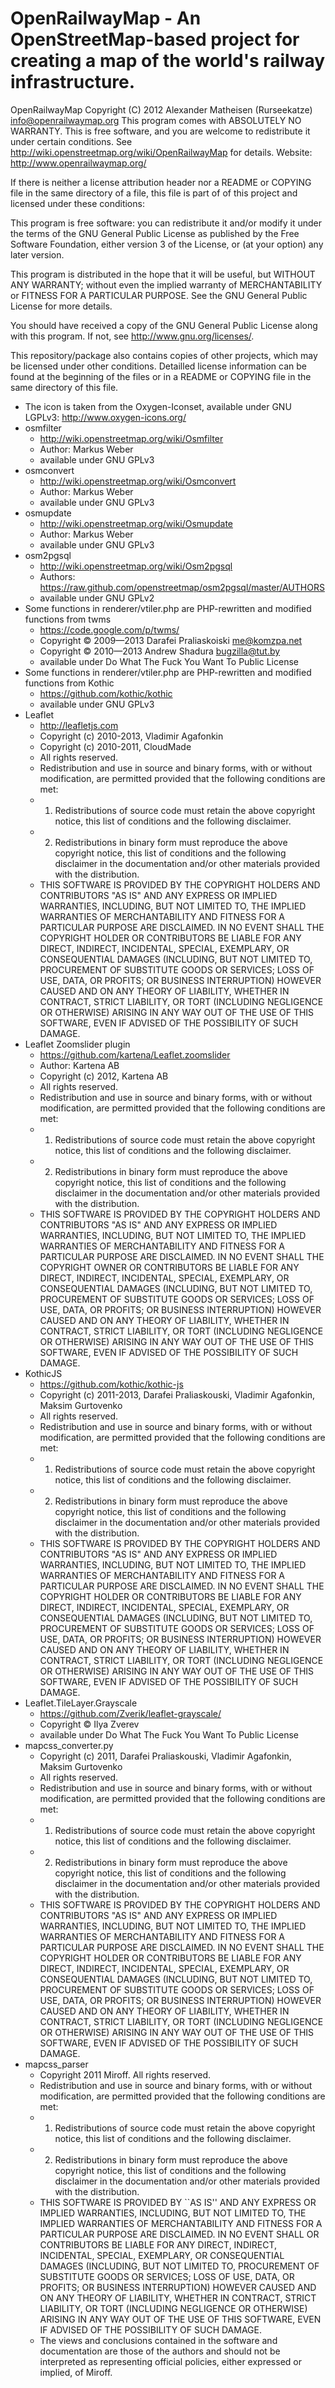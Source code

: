 OpenRailwayMap - An OpenStreetMap-based project for creating a map of the world's railway infrastructure.
=========================================================================================================

OpenRailwayMap Copyright (C) 2012 Alexander Matheisen (Rurseekatze) <info@openrailwaymap.org>
This program comes with ABSOLUTELY NO WARRANTY.
This is free software, and you are welcome to redistribute it under certain conditions.
See http://wiki.openstreetmap.org/wiki/OpenRailwayMap for details.
Website: http://www.openrailwaymap.org/



If there is neither a license attribution header nor a README or COPYING file in the same directory of a file, this file is part of of this project and licensed under these conditions:

This program is free software: you can redistribute it and/or modify
it under the terms of the GNU General Public License as published by
the Free Software Foundation, either version 3 of the License, or
(at your option) any later version.

This program is distributed in the hope that it will be useful,
but WITHOUT ANY WARRANTY; without even the implied warranty of
MERCHANTABILITY or FITNESS FOR A PARTICULAR PURPOSE. See the
GNU General Public License for more details.

You should have received a copy of the GNU General Public License
along with this program.  If not, see <http://www.gnu.org/licenses/>.


This repository/package also contains copies of other projects, which may be licensed under other conditions.
Detailled license information can be found at the beginning of the files or in a README or COPYING file in the same directory of this file.

* The icon is taken from the Oxygen-Iconset, available under GNU LGPLv3: http://www.oxygen-icons.org/
* osmfilter
    * http://wiki.openstreetmap.org/wiki/Osmfilter
    * Author: Markus Weber
    * available under GNU GPLv3
* osmconvert
    * http://wiki.openstreetmap.org/wiki/Osmconvert
    * Author: Markus Weber
    * available under GNU GPLv3
* osmupdate
    * http://wiki.openstreetmap.org/wiki/Osmupdate
    * Author: Markus Weber
    * available under GNU GPLv3
* osm2pgsql
    * http://wiki.openstreetmap.org/wiki/Osm2pgsql
    * Authors: https://raw.github.com/openstreetmap/osm2pgsql/master/AUTHORS
    * available under GNU GPLv2
* Some functions in renderer/vtiler.php are PHP-rewritten and modified functions from twms
    * https://code.google.com/p/twms/
    * Copyright © 2009—2013 Darafei Praliaskoiski <me@komzpa.net>
    * Copyright © 2010—2013 Andrew Shadura <bugzilla@tut.by>
    * available under Do What The Fuck You Want To Public License
* Some functions in renderer/vtiler.php are PHP-rewritten and modified functions from Kothic
    * https://github.com/kothic/kothic
    * available under GNU GPLv3
* Leaflet
    * http://leafletjs.com
    * Copyright (c) 2010-2013, Vladimir Agafonkin
    * Copyright (c) 2010-2011, CloudMade
    * All rights reserved.
    * Redistribution and use in source and binary forms, with or without modification, are permitted provided that the following conditions are met:
    * 1. Redistributions of source code must retain the above copyright notice, this list of conditions and the following disclaimer.
    * 2. Redistributions in binary form must reproduce the above copyright notice, this list of conditions and the following disclaimer in the documentation and/or other materials provided with the distribution.
    * THIS SOFTWARE IS PROVIDED BY THE COPYRIGHT HOLDERS AND CONTRIBUTORS "AS IS" AND ANY EXPRESS OR IMPLIED WARRANTIES, INCLUDING, BUT NOT LIMITED TO, THE IMPLIED WARRANTIES OF MERCHANTABILITY AND FITNESS FOR A PARTICULAR PURPOSE ARE DISCLAIMED. IN NO EVENT SHALL THE COPYRIGHT HOLDER OR CONTRIBUTORS BE LIABLE FOR ANY DIRECT, INDIRECT, INCIDENTAL, SPECIAL, EXEMPLARY, OR CONSEQUENTIAL DAMAGES (INCLUDING, BUT NOT LIMITED TO, PROCUREMENT OF SUBSTITUTE GOODS OR SERVICES; LOSS OF USE, DATA, OR PROFITS; OR BUSINESS INTERRUPTION) HOWEVER CAUSED AND ON ANY THEORY OF LIABILITY, WHETHER IN CONTRACT, STRICT LIABILITY, OR TORT (INCLUDING NEGLIGENCE OR OTHERWISE) ARISING IN ANY WAY OUT OF THE USE OF THIS SOFTWARE, EVEN IF ADVISED OF THE POSSIBILITY OF SUCH DAMAGE.
* Leaflet Zoomslider plugin
    * https://github.com/kartena/Leaflet.zoomslider
    * Author: Kartena AB
    * Copyright (c) 2012, Kartena AB
    * All rights reserved.
    * Redistribution and use in source and binary forms, with or without modification, are permitted provided that the following conditions are met:
    * 1. Redistributions of source code must retain the above copyright notice, this list of conditions and the following disclaimer.
    * 2. Redistributions in binary form must reproduce the above copyright notice, this list of conditions and the following disclaimer in the documentation and/or other materials provided with the distribution.
    * THIS SOFTWARE IS PROVIDED BY THE COPYRIGHT HOLDERS AND CONTRIBUTORS "AS IS" AND ANY EXPRESS OR IMPLIED WARRANTIES, INCLUDING, BUT NOT LIMITED TO, THE IMPLIED WARRANTIES OF MERCHANTABILITY AND FITNESS FOR A PARTICULAR PURPOSE ARE DISCLAIMED. IN NO EVENT SHALL THE COPYRIGHT OWNER OR CONTRIBUTORS BE LIABLE FOR ANY DIRECT, INDIRECT, INCIDENTAL, SPECIAL, EXEMPLARY, OR CONSEQUENTIAL DAMAGES (INCLUDING, BUT NOT LIMITED TO, PROCUREMENT OF SUBSTITUTE GOODS OR SERVICES; LOSS OF USE, DATA, OR PROFITS; OR BUSINESS INTERRUPTION) HOWEVER CAUSED AND ON ANY THEORY OF LIABILITY, WHETHER IN CONTRACT, STRICT LIABILITY, OR TORT (INCLUDING NEGLIGENCE OR OTHERWISE) ARISING IN ANY WAY OUT OF THE USE OF THIS SOFTWARE, EVEN IF ADVISED OF THE POSSIBILITY OF SUCH DAMAGE.
* KothicJS
    * https://github.com/kothic/kothic-js
	* Copyright (c) 2011-2013, Darafei Praliaskouski, Vladimir Agafonkin, Maksim Gurtovenko
	* All rights reserved.
	* Redistribution and use in source and binary forms, with or without modification, are permitted provided that the following conditions are met:
	* 1. Redistributions of source code must retain the above copyright notice, this list of conditions and the following disclaimer.
	* 2. Redistributions in binary form must reproduce the above copyright notice, this list of conditions and the following disclaimer in the documentation and/or other materials provided with the distribution.
	* THIS SOFTWARE IS PROVIDED BY THE COPYRIGHT HOLDERS AND CONTRIBUTORS "AS IS" AND ANY EXPRESS OR IMPLIED WARRANTIES, INCLUDING, BUT NOT LIMITED TO, THE IMPLIED WARRANTIES OF MERCHANTABILITY AND FITNESS FOR A PARTICULAR PURPOSE ARE DISCLAIMED. IN NO EVENT SHALL THE COPYRIGHT HOLDER OR CONTRIBUTORS BE LIABLE FOR ANY DIRECT, INDIRECT, INCIDENTAL, SPECIAL, EXEMPLARY, OR CONSEQUENTIAL DAMAGES (INCLUDING, BUT NOT LIMITED TO, PROCUREMENT OF SUBSTITUTE GOODS OR SERVICES; LOSS OF USE, DATA, OR PROFITS; OR BUSINESS INTERRUPTION) HOWEVER CAUSED AND ON ANY THEORY OF LIABILITY, WHETHER IN CONTRACT, STRICT LIABILITY, OR TORT (INCLUDING NEGLIGENCE OR OTHERWISE) ARISING IN ANY WAY OUT OF THE USE OF THIS SOFTWARE, EVEN IF ADVISED OF THE POSSIBILITY OF SUCH DAMAGE.
* Leaflet.TileLayer.Grayscale
    * https://github.com/Zverik/leaflet-grayscale/
    * Copyright © Ilya Zverev
    * available under Do What The Fuck You Want To Public License
* mapcss_converter.py
    * Copyright (c) 2011, Darafei Praliaskouski, Vladimir Agafonkin, Maksim Gurtovenko
    * All rights reserved.
    * Redistribution and use in source and binary forms, with or without modification, are permitted provided that the following conditions are met:
    * 1. Redistributions of source code must retain the above copyright notice, this list of conditions and the following disclaimer.
    * 2. Redistributions in binary form must reproduce the above copyright notice, this list of conditions and the following disclaimer in the documentation and/or other materials provided with the distribution.
    * THIS SOFTWARE IS PROVIDED BY THE COPYRIGHT HOLDERS AND CONTRIBUTORS "AS IS" AND ANY EXPRESS OR IMPLIED WARRANTIES, INCLUDING, BUT NOT LIMITED TO, THE IMPLIED WARRANTIES OF MERCHANTABILITY AND FITNESS FOR A PARTICULAR PURPOSE ARE DISCLAIMED. IN NO EVENT SHALL THE COPYRIGHT HOLDER OR CONTRIBUTORS BE LIABLE FOR ANY DIRECT, INDIRECT, INCIDENTAL, SPECIAL, EXEMPLARY, OR CONSEQUENTIAL DAMAGES (INCLUDING, BUT NOT LIMITED TO, PROCUREMENT OF  SUBSTITUTE GOODS OR SERVICES; LOSS OF USE, DATA, OR PROFITS; OR BUSINESS INTERRUPTION) HOWEVER CAUSED AND ON ANY THEORY OF LIABILITY, WHETHER IN CONTRACT, STRICT LIABILITY, OR TORT (INCLUDING NEGLIGENCE OR OTHERWISE) ARISING IN ANY WAY OUT OF THE USE OF THIS SOFTWARE, EVEN IF ADVISED OF THE POSSIBILITY OF SUCH DAMAGE.
* mapcss_parser
    * Copyright 2011 Miroff. All rights reserved.
    * Redistribution and use in source and binary forms, with or without modification, are permitted provided that the following conditions are met:
    * 1. Redistributions of source code must retain the above copyright notice, this list of conditions and the following disclaimer.
    * 2. Redistributions in binary form must reproduce the above copyright notice, this list of conditions and the following disclaimer in the documentation and/or other materials provided with the distribution.
    * THIS SOFTWARE IS PROVIDED BY <COPYRIGHT HOLDER> ``AS IS'' AND ANY EXPRESS OR IMPLIED WARRANTIES, INCLUDING, BUT NOT LIMITED TO, THE IMPLIED WARRANTIES OF MERCHANTABILITY AND FITNESS FOR A PARTICULAR PURPOSE ARE DISCLAIMED. IN NO EVENT SHALL <COPYRIGHT HOLDER> OR CONTRIBUTORS BE LIABLE FOR ANY DIRECT, INDIRECT, INCIDENTAL, SPECIAL, EXEMPLARY, OR CONSEQUENTIAL DAMAGES (INCLUDING, BUT NOT LIMITED TO, PROCUREMENT OF SUBSTITUTE GOODS OR SERVICES; LOSS OF USE, DATA, OR PROFITS; OR BUSINESS INTERRUPTION) HOWEVER CAUSED AND ON ANY THEORY OF LIABILITY, WHETHER IN CONTRACT, STRICT LIABILITY, OR TORT (INCLUDING NEGLIGENCE OR OTHERWISE) ARISING IN ANY WAY OUT OF THE USE OF THIS SOFTWARE, EVEN IF ADVISED OF THE POSSIBILITY OF SUCH DAMAGE.
    * The views and conclusions contained in the software and documentation are those of the authors and should not be interpreted as representing official policies, either expressed or implied, of Miroff.
